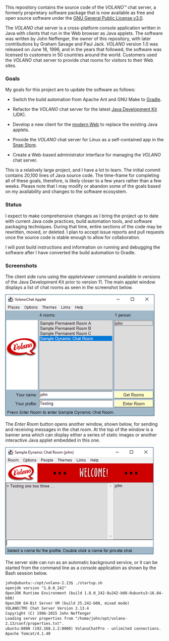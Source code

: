 This repository contains the source code of the *VOLANO™* chat server, a formerly proprietary software package that is now available as free and open source software under the [GNU General Public License v3.0](LICENSE).

The *VOLANO* chat server is a cross-platform console application written in Java with clients that run in the Web browser as Java applets. The software was written by John Neffenger, the owner of this repository, with later contributions by Graham Savage and Paul Jack. *VOLANO* version 1.0 was released on June 18, 1996, and in the years that followed, the software was licensed to customers in 50 countries around the world. Customers used the *VOLANO* chat server to provide chat rooms for visitors to their Web sites.

### Goals

My goals for this project are to update the software as follows:

- Switch the build automation from Apache Ant and GNU Make to [Gradle](https://docs.gradle.org/current/userguide/multi_project_builds.html).

- Refactor the *VOLANO* chat server for the latest [Java Development Kit](https://jdk.java.net/) (JDK).

- Develop a new client for the [modern Web](https://developer.mozilla.org/en-US/docs/Web/API/Websockets_API) to replace the existing Java applets.

- Provide the *VOLANO* chat server for Linux as a self-contained app in the [Snap Store](https://snapcraft.io/store).

- Create a Web-based administrator interface for managing the *VOLANO* chat server.

This is a relatively large project, and I have a lot to learn. The initial commit contains 20,100 lines of Java source code. The time-frame for completing all of these goals, therefore, is likely closer to a few years rather than a few weeks. Please note that I may modify or abandon some of the goals based on my availability and changes to the software ecosystem.

### Status

I expect to make comprehensive changes as I bring the project up to date with current Java code practices, build automation tools, and software packaging techniques. During that time, entire sections of the code may be rewritten, moved, or deleted. I plan to accept issue reports and pull requests once the source code is stable enough to allow for collaboration.

I will post build instructions and information on running and debugging the software after I have converted the build automation to Gradle.

### Screenshots

The client side runs using the *appletviewer* command available in versions of the Java Development Kit prior to version 11. The main applet window displays a list of chat rooms as seen in the screenshot below.

![VolanoChat applet main window](images/volano-applet-main.png)

The *Enter Room* button opens another window, shown below, for sending and receiving messages in the chat room. At the top of the window is a banner area which can display either a series of static images or another interactive Java applet embedded in this one.

![VolanoChat applet chat window](images/volano-applet-chat.png)

The server side can run as an automatic background service, or it can be started from the command line as a console application as shown by the Bash session below.

```console
john@ubuntu:~/opt/volano-2.13$ ./startup.sh
openjdk version "1.8.0_242"
OpenJDK Runtime Environment (build 1.8.0_242-8u242-b08-0ubuntu3~16.04-b08)
OpenJDK 64-Bit Server VM (build 25.242-b08, mixed mode)
VOLANO(TM) Chat Server Version 2.13.4
Copyright (C) 1996-2015 John Neffenger
Loading server properties from "/home/john/opt/volano-2.13/conf/properties.txt".
ubuntu:8000 (192.168.1.2:8000) VolanoChatPro - unlimited connections.
Apache Tomcat/4.1.40
```
